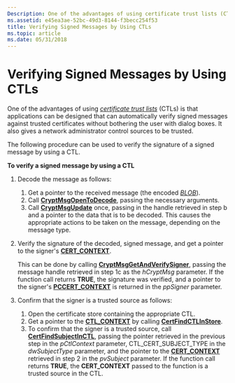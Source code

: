 ```yaml
---
Description: One of the advantages of using certificate trust lists (CTLs) is that applications can be designed that can automatically verify signed messages against trusted certificates without bothering the user with dialog boxes.
ms.assetid: e45ea3ae-52bc-49d3-8144-f3becc254f53
title: Verifying Signed Messages by Using CTLs
ms.topic: article
ms.date: 05/31/2018
---
```


# Verifying Signed Messages by Using CTLs

One of the advantages of using [*certificate trust lists*](https://msdn.microsoft.com/en-us/library/ms721572(v=VS.85).aspx) (CTLs) is that applications can be designed that can automatically verify signed messages against trusted certificates without bothering the user with dialog boxes. It also gives a network administrator control sources to be trusted.

The following procedure can be used to verify the signature of a signed message by using a CTL.

**To verify a signed message by using a CTL**

1.  Decode the message as follows:

    1.  Get a pointer to the received message (the encoded [*BLOB*](https://msdn.microsoft.com/en-us/library/ms721569(v=VS.85).aspx)).
    2.  Call [**CryptMsgOpenToDecode**](/windows/desktop/api/Wincrypt/nf-wincrypt-cryptmsgopentodecode), passing the necessary arguments.
    3.  Call [**CryptMsgUpdate**](/windows/desktop/api/Wincrypt/nf-wincrypt-cryptmsgupdate) once, passing in the handle retrieved in step b and a pointer to the data that is to be decoded. This causes the appropriate actions to be taken on the message, depending on the message type.

2.  Verify the signature of the decoded, signed message, and get a pointer to the signer's [**CERT\_CONTEXT**](/windows/desktop/api/Wincrypt/ns-wincrypt-cert_context).

    This can be done by calling [**CryptMsgGetAndVerifySigner**](/windows/desktop/api/Wincrypt/nf-wincrypt-cryptmsggetandverifysigner), passing the message handle retrieved in step 1c as the *hCryptMsg* parameter. If the function call returns **TRUE**, the signature was verified, and a pointer to the signer's [**PCCERT\_CONTEXT**](/windows/desktop/api/Wincrypt/ns-wincrypt-cert_context) is returned in the *ppSigner* parameter.

3.  Confirm that the signer is a trusted source as follows:

    1.  Open the certificate store containing the appropriate CTL.
    2.  Get a pointer to the [**CTL\_CONTEXT**](/windows/desktop/api/Wincrypt/ns-wincrypt-ctl_context) by calling [**CertFindCTLInStore**](/windows/desktop/api/Wincrypt/nf-wincrypt-certfindctlinstore).
    3.  To confirm that the signer is a trusted source, call [**CertFindSubjectInCTL**](/windows/desktop/api/Wincrypt/nf-wincrypt-certfindsubjectinctl), passing the pointer retrieved in the previous step in the *pCtlContext* parameter, CTL\_CERT\_SUBJECT\_TYPE in the *dwSubjectType* parameter, and the pointer to the [**CERT\_CONTEXT**](/windows/desktop/api/Wincrypt/ns-wincrypt-cert_context) retrieved in step 2 in the *pvSubject* parameter. If the function call returns **TRUE**, the **CERT\_CONTEXT** passed to the function is a trusted source in the CTL.

 

 



